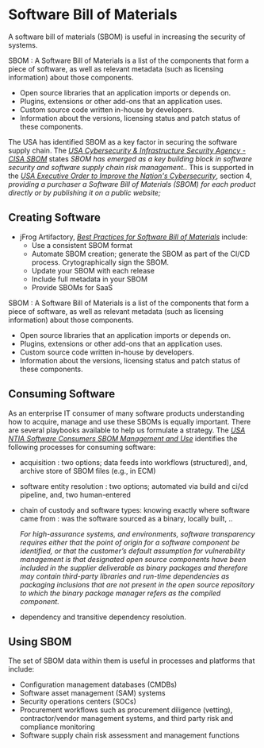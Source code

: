 

# Software Bill of Materials

A software bill of materials (SBOM) is useful in increasing the security of systems.  

SBOM : A Software Bill of Materials is a list of the components that form a piece of software, as well as relevant metadata (such as licensing information) about those components.
- Open source libraries that an application imports or depends on.
- Plugins, extensions or other add-ons that an application uses.
- Custom source code written in-house by developers.
- Information about the versions, licensing status and patch status of these components.


The USA has identified SBOM as a key factor in securing the software supply chain.  The *[USA Cybersecurity & Infrastructure Security Agency -CISA SBOM](https://www.cisa.gov/sbom)* states *SBOM has emerged as a key building block in software security and software supply chain risk management.*.  This is supported in the *[USA Executive Order to Improve the Nation's Cybersecurity](https://www.whitehouse.gov/briefing-room/presidential-actions/2021/05/12/executive-order-on-improving-the-nations-cybersecurity/)*, section 4, *providing a purchaser a Software Bill of Materials (SBOM) for each product directly or by publishing it on a public website;*

## Creating Software
- jFrog Artifactory, [*Best Practices for Software Bill of Materials*](https://jfrog.com/knowledge-base/best-practices-for-software-bill-of-materials-sbom-management/) include:
  - Use a consistent SBOM format
  - Automate SBOM creation; generate the SBOM as part of the CI/CD process.  Crytographically sign the SBOM.
  - Update your SBOM with each release
  - Include full metadata in your SBOM
  - Provide SBOMs for SaaS


SBOM : A Software Bill of Materials is a list of the components that form a piece of software, as well as relevant metadata (such as licensing information) about those components.
- Open source libraries that an application imports or depends on.
- Plugins, extensions or other add-ons that an application uses.
- Custom source code written in-house by developers.
- Information about the versions, licensing status and patch status of these components.


## Consuming Software
As an enterprise IT consumer of many software products understanding how to acquire, manage and use these SBOMs is equally important.  There are several playbooks available to help us formulate a strategy.  The [*USA NTIA Software Consumers SBOM Management and Use*](https://www.ntia.gov/files/ntia/publications/software_consumers_sbom_acquisition_management_and_use_-_final.pdf) identifies the following processes for consuming software:
- acquisition : two options; data feeds into workflows (structured), and, archive store of SBOM files (e.g., in ECM)
- software entity resolution : two options; automated via build and ci/cd pipeline, and, two human-entered
- chain of custody and software types: knowing exactly where software came from : was the software sourced as a binary, locally built, ..

  *For high-assurance systems, and environments, software transparency requires either that the point of origin for a software component be identified, or that the customer’s default assumption for vulnerability management is that designated open source components have been included in the supplier deliverable as binary packages and therefore may contain third-party libraries and run-time dependencies as packaging inclusions that are not present in the open source repository to which the binary package manager refers as the compiled component.*

- dependency and transitive dependency resolution.

## Using SBOM
The set of SBOM data within them is useful in processes and platforms that include:
- Configuration management databases (CMDBs)
- Software asset management (SAM) systems
- Security operations centers (SOCs)
- Procurement workflows such as procurement diligence (vetting), contractor/vendor management systems, and third party risk and compliance monitoring
- Software supply chain risk assessment and management functions
